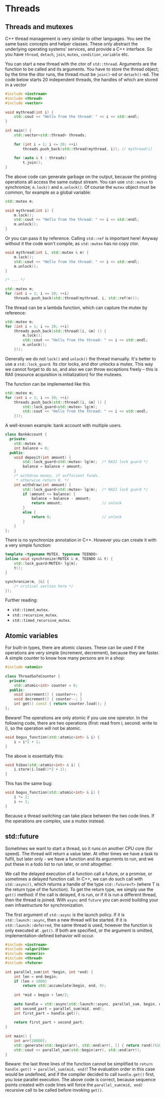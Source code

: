 # Threads

## Threads and mutexes

C++ thread management is very similar to other languages. You see the same basic concepts and helper classes.
These only abstract the underlying operating systems' services, and provide a C++ interface.
So you have `thread`, `detach`, `join`, `mutex`, `condition_variable` etc.

You can start a new thread with the ctor of `std::thread`. Arguments are the function to be called and its
arguments. You have to store the thread object; by the time the dtor runs, the thread must be `join()`-ed or
`detach()`-ed. The code below starts 20 independent threads, the handles of which are stored in a vector

```c++
#include <iostream>
#include <thread>
#include <vector>
 
void mythread(int i) {
    std::cout << "Hello from the thread: " << i << std::endl;
}
 
int main() {
    std::vector<std::thread> threads;
    
    for (int i = 1; i <= 20; ++i)
        threads.push_back(std::thread(mythread, i)); // mythread(i)
    
    for (auto & t : threads)
        t.join();
}
```

The above code can generate garbage on the output, because the printing operations all access the same
output stream. You can use `std::mutex` to synchronize; `m.lock()` and `m.unlock()`. Of course the `mutex`
object must be common, for example as a global variable:

```c++
std::mutex m;
 
void mythread(int i) {
    m.lock();
    std::cout << "Hello from the thread: " << i << std::endl;
    m.unlock();
}
```

Or you can pass it by reference. Calling `std::ref` is important here! Anyway without it
the code won't compile, as `std::mutex` has no copy ctor.

```c++
void mythread(int i, std::mutex & m) {
    m.lock();
    std::cout << "Hello from the thread: " << i << std::endl;
    m.unlock();
}

/* ... */
 
std::mutex m;
for (int i = 1; i <= 20; ++i)
    threads.push_back(std::thread(mythread, i, std::ref(m)));
```

The thread can be a lambda function, which can capture the mutex by reference:

```c++
std::mutex m;
for (int i = 1; i <= 20; ++i)
    threads.push_back(std::thread([i, &m] () {
        m.lock();
        std::cout << "Hello from the thread: " << i << std::endl;
        m.unlock();
    }));
```

Generally we do not `lock()` and `unlock()` the thread manually. It's better to use
a `std::lock_guard`. Its ctor locks, and dtor unlocks a mutex. This way we cannot
forget to do so, and also we can throw exceptions freely – this is RAII (resource acquisition
is initialization) for the mutexes.

The function can be implemented like this

```c++
std::mutex m;
for (int i = 1; i <= 20; ++i)
    threads.push_back(std::thread([i, &m] () {
        std::lock_guard<std::mutex> lg(m);
        std::cout << "Hello from the thread: " << i << std::endl;
    }));
```

A well-known example: bank account with multiple users.

```c++
class BankAccount {
  private:
    std::mutex m;
    int balance = 0;
  public:
    void deposit(int amount) {
        std::lock_guard<std::mutex> lg(m);  /* RAII lock guard */
        balance = balance + amount;
    }
    /* withdraw money, if sufficient funds.
     * otherwise return 0. */
    int withdraw(int amount) {
        std::lock_guard<std::mutex> lg(m);  /* RAII lock guard */
        if (amount <= balance) {
            balance = balance - amount;
            return amount;                  // unlock
        }
        else {
            return 0;                       // unlock
        }
    }
};
```

There is no synchronize annotation in C++. However you can create it with a very
simple function:

```c++
template <typename MUTEX, typename TEENDO>
inline void synchronize(MUTEX & m, TEENDO && t) {
    std::lock_guard<MUTEX> lg{m};
    t();
}

synchronize(m, [&] {
    /* critical section here */
});
```

Further reading:

- `std::timed_mutex`.
- `std::recursive_mutex`.
- `std::timed_recursive_mutex`.



## Atomic variables

For built-in types, there are atomic classes. These can be used if the operations are very simple (increment, decrement), because
they are faster. A simple counter to know how many persons are in a shop:

```c++
#include <atomic>
 
class ThreadSafeCounter {
  private:
    std::atomic<int> counter = 0;
  public:
    void increment() { counter++; }
    void decrement() { counter--; }
    int get() const { return counter.load(); }
};
```

Beware! The operations are only atomic if you use one operator. In the following code, there are two operations (first: read from i, second: write to i), so the operation will not be atomic.

```c++
void bogus_function(std::atomic<int> & i) {
    i = i*2 + 1;
}
```

The above is essentially this:

```c++
void hibas(std::atomic<int> & i) {
    i.store(i.load()*2 + 1);
}
```

This has the same bug:

```c++
void bogus_function(std::atomic<int> & i) {
    i *= 2;
    i += 1;
}
```

Because a thread switching can take place between the two code lines. If the operations are complex, use a mutex instead.



## std::future

Sometimes we want to start a thread, so it runs on another CPU core (for speed). The thread will return a value later. At other times
we have a task to fulfil, but later only - we have a function and its arguments to run, and we put these in a todo list to run
later, or omit altogether.

We call the delayed execution of a function call a future, or a promise, or sometimes a delayed function call. In C++, we can
do such call with `std::async()`, which returns a handle of the type `std::future<T>` (where T is the return type of the function).
To get the return type, we simply use the `get()` method: if the call is delayed, it is run, or if it is run a different thread,
then the thread is joined. With `async` and `future` you can avoid building your own infrastructure for synchronization.

The first argument of `std::async` is the launch policy. If it is `std::launch::async`, then a new thread will be started. If it is
`std::launch::deferred`, the same thread is used, however the function is only executed at `.get()`. If both are specified, or
the argument is omitted, implementation-defined behavior will occur.

```c++
#include <iostream>
#include <algorithm>
#include <numeric>
#include <thread>
#include <future>
 
int parallel_sum(int *begin, int *end) {
    int len = end-begin;
    if (len < 1000)
        return std::accumulate(begin, end, 0);
    
    int *mid = begin + len/2;
 
    auto handle = std::async(std::launch::async, parallel_sum, begin, mid);
    int second_part = parallel_sum(mid, end);
    int first_part = handle.get();
 
    return first_part + second_part;
}
 
int main() {
    int arr[10000];
    std::generate(std::begin(arr), std::end(arr), [] { return rand()%100; });
    std::cout << parallel_sum(std::begin(arr), std::end(arr));
}
```

Beware: the last three lines of the function cannot be simplified to `return handle.get() + parallel_sum(mid, end)`! The evaluation
order in this case would be undefined, and if the compiler decided to call `handle.get()` first, you lose parallel execution.
The above code is correct, because sequence points created with code lines will force the `parallel_sum(mid, end)` recursive call
to be called before invoking `get()`.
